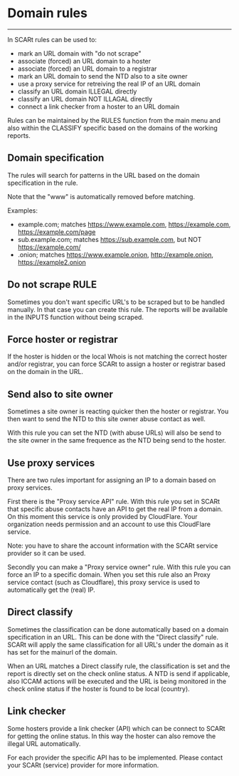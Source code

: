 # Domain rules

---

In SCARt rules can be used to:

- mark an URL domain with "do not scrape"
- associate (forced) an URL domain to a hoster 
- associate (forced) an URL domain to a registrar
- mark an URL domain to send the NTD also to a site owner
- use a proxy service for retreiving the real IP of an URL domain
- classify an URL domain ILLEGAL directly
- classify an URL domain NOT ILLAGAL directly
- connect a link checker from a hoster to an URL domain

Rules can be maintained by the RULES function from the main menu and also within the 
CLASSIFY specific based on the domains of the working reports.  

## Domain specification

The rules will search for patterns in the URL based on the domain specification in 
the rule. 

Note that the "www" is automatically removed before matching. 

Examples:

- example.com; matches https://www.example.com, https://example.com, https://example.com/page
- sub.example.com; matches https://sub.example.com, but NOT https://example.com/
- .onion; matches https://www.example.onion, http://example.onion, https://example2.onion


## Do not scrape RULE

Sometimes you don't want specific URL's to be scraped but to be handled manually. In 
that case you can create this rule. The reports will be available in the INPUTS function 
without being scraped.

## Force hoster or registrar

If the hoster is hidden or the local Whois is not matching the correct hoster and/or 
registrar, you can force SCARt to assign a hoster or registrar based on the domain in 
the URL.

## Send also to site owner

Sometimes a site owner is reacting quicker then the hoster or registrar. You then want to 
send the NTD to this site owner abuse contact as well. 

With this rule you can set the NTD (with abuse URLs) will also be send to the site owner 
in the same frequence as the NTD being send to the hoster.

## Use proxy services

There are two rules important for assigning an IP to a domain based on proxy services.

First there is the "Proxy service API" rule. With this rule you set in SCARt that specific 
abuse contacts have an API to get the real IP from a domain. On this moment this 
service is only provided by CloudFlare. Your organization needs permission and an account 
to use this CloudFlare service. 

Note: you have to share the account information with the SCARt service provider so it can 
be used.

Secondly you can make a "Proxy service owner" rule. With this rule you can force an IP 
to a specific domain. When you set this rule also an Proxy service contact (such as 
Cloudflare), this proxy service is used to automatically get the (real) IP.

## Direct classify

Sometimes the classification can be done automatically based on a domain specification in 
an URL. This can be done with the "Direct classify" rule. SCARt will apply the same 
classification for all URL's under the domain as it has set for the mainurl of the domain.

When an URL matches a Direct classify rule, the classification is set and the report is 
directly set on the check online status. A NTD is send if applicable, also ICCAM actions 
will be executed and the URL is being monitored in the check online status if the hoster 
is found to be local (country). 

## Link checker

Some hosters provide a link checker (API) which can be connect to SCARt for getting the 
online status. In this way the hoster can also remove the illegal URL automatically.   

For each provider the specific API has to be implemented. Please contact your SCARt
(service) provider for more information.
